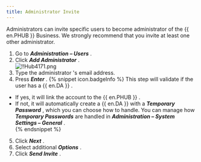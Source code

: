 ```yaml
---
title: Administrator Invite
---
```

Administrators can invite specific users to become administrator of the {{ en.PHUB }} Business. We strongly recommend that you invite at least one other administrator.  

1. Go to ***Administration – Users*** . 
1. Click ***Add Administrator*** .  
![!!Hub4171.png](https://webdevolutions.azureedge.net/docs/en/hub/Hub4171.png) 
1. Type the administrator 's email address. 
1. Press ***Enter*** . 
{% snippet icon.badgeInfo %} 
This step will validate if the user has a {{ en.DA }} .  

* If yes, it will link the account to the {{ en.PHUB }} .  
* If not, it will automatically create a {{ en.DA }} with a ***Temporary Password*** , which you can choose how to handle. You can manage how ***Temporary Passwords*** are handled in ***Administration – System Settings – General*** .  
{% endsnippet %}
 
5. Click ***Next*** . 
1. Select additional ***Options*** . 
1. Click ***Send Invite*** . 

